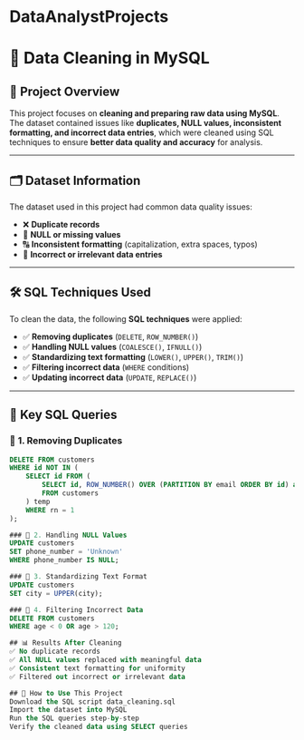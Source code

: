 # DataAnalystProjects
# 🧹 Data Cleaning in MySQL

## 📌 Project Overview
This project focuses on **cleaning and preparing raw data using MySQL**. The dataset contained issues like **duplicates, NULL values, inconsistent formatting, and incorrect data entries**, which were cleaned using SQL techniques to ensure **better data quality and accuracy** for analysis.

---

## 🗂 Dataset Information
The dataset used in this project had common data quality issues:
- ❌ **Duplicate records**
- 🛑 **NULL or missing values**
- 🔠 **Inconsistent formatting** (capitalization, extra spaces, typos)
- 🚫 **Incorrect or irrelevant data entries**

---

## 🛠 SQL Techniques Used
To clean the data, the following **SQL techniques** were applied:
- ✅ **Removing duplicates** (`DELETE`, `ROW_NUMBER()`)
- ✅ **Handling NULL values** (`COALESCE()`, `IFNULL()`)
- ✅ **Standardizing text formatting** (`LOWER()`, `UPPER()`, `TRIM()`)
- ✅ **Filtering incorrect data** (`WHERE` conditions)
- ✅ **Updating incorrect data** (`UPDATE`, `REPLACE()`)

---

## 📜 Key SQL Queries
### 🔹 **1. Removing Duplicates**
```sql
DELETE FROM customers
WHERE id NOT IN (
    SELECT id FROM (
        SELECT id, ROW_NUMBER() OVER (PARTITION BY email ORDER BY id) as rn
        FROM customers
    ) temp
    WHERE rn = 1
);

### 🔹 2. Handling NULL Values
UPDATE customers
SET phone_number = 'Unknown'
WHERE phone_number IS NULL;

### 🔹 3. Standardizing Text Format
UPDATE customers
SET city = UPPER(city);

### 🔹 4. Filtering Incorrect Data
DELETE FROM customers
WHERE age < 0 OR age > 120;

## 📊 Results After Cleaning
✅ No duplicate records
✅ All NULL values replaced with meaningful data
✅ Consistent text formatting for uniformity
✅ Filtered out incorrect or irrelevant data

## 🚀 How to Use This Project
Download the SQL script data_cleaning.sql
Import the dataset into MySQL
Run the SQL queries step-by-step
Verify the cleaned data using SELECT queries

